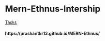 # Mern-Ethnus-Intership

<a href="https://prashantkr13.github.io/MERN-Ethnus/" target="_blank">Tasks</a>

<h4>https://prashantkr13.github.io/MERN-Ethnus/</h4>
